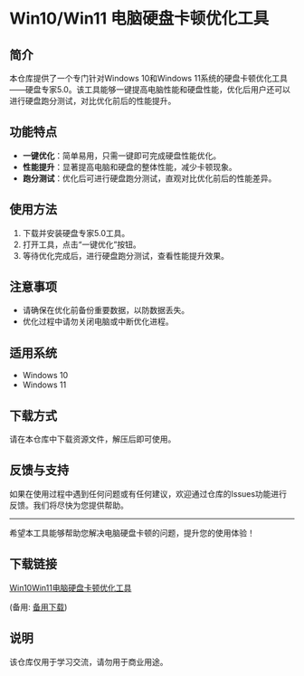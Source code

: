 # Win10/Win11 电脑硬盘卡顿优化工具

## 简介
本仓库提供了一个专门针对Windows 10和Windows 11系统的硬盘卡顿优化工具——硬盘专家5.0。该工具能够一键提高电脑性能和硬盘性能，优化后用户还可以进行硬盘跑分测试，对比优化前后的性能提升。

## 功能特点
- **一键优化**：简单易用，只需一键即可完成硬盘性能优化。
- **性能提升**：显著提高电脑和硬盘的整体性能，减少卡顿现象。
- **跑分测试**：优化后可进行硬盘跑分测试，直观对比优化前后的性能差异。

## 使用方法
1. 下载并安装硬盘专家5.0工具。
2. 打开工具，点击“一键优化”按钮。
3. 等待优化完成后，进行硬盘跑分测试，查看性能提升效果。

## 注意事项
- 请确保在优化前备份重要数据，以防数据丢失。
- 优化过程中请勿关闭电脑或中断优化进程。

## 适用系统
- Windows 10
- Windows 11

## 下载方式
请在本仓库中下载资源文件，解压后即可使用。

## 反馈与支持
如果在使用过程中遇到任何问题或有任何建议，欢迎通过仓库的Issues功能进行反馈。我们将尽快为您提供帮助。

---

希望本工具能够帮助您解决电脑硬盘卡顿的问题，提升您的使用体验！

## 下载链接
[Win10Win11电脑硬盘卡顿优化工具](https://pan.quark.cn/s/942050f1b6d3) 

(备用: [备用下载](https://pan.baidu.com/s/1ilLe2t7ux99OyOXy94mOBQ?pwd=1234))

## 说明

该仓库仅用于学习交流，请勿用于商业用途。

